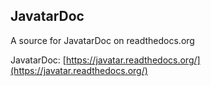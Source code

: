 ## JavatarDoc

A source for JavatarDoc on readthedocs.org

JavatarDoc: [https://javatar.readthedocs.org/](https://javatar.readthedocs.org/)